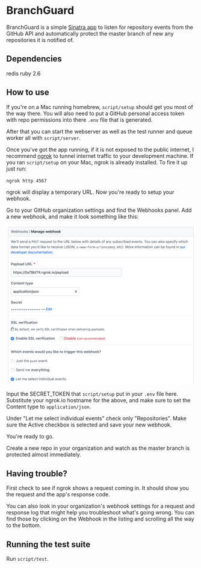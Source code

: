 BranchGuard
===========

BranchGuard is a simple [Sinatra app](http://sinatrarb.com/) to listen
for repository events from the GitHub API and automatically protect the
master branch of new any repositories it is notified of.

Dependencies
------------

redis
ruby 2.6

How to use
----------

If you're on a Mac running homebrew, `script/setup` should get you most
of the way there. You will also need to put a GitHub personal access
token with repo permissions into there `.env` file that is generated.

After that you can start the webserver as well as the test runner and
queue worker all with `script/server`.

Once you've got the app running, if it is not exposed to the public
internet, I recommend [ngrok](https://ngrok.com) to tunnel internet
traffic to your development machine. If you ran `script/setup` on your
Mac, ngrok is already installed. To fire it up just run:

`ngrok http 4567`

ngrok will display a temporary URL. Now you're ready to setup your
webhook.

Go to your GitHub organization settings and find the Webhooks panel. Add
a new webhook, and make it look something like this:

![webhook configuration](webhook.png)

Input the SECRET_TOKEN that `script/setup` put in your `.env` file here.
Substitute your ngrok.io hostname for the above, and make sure to set
the Content type to `application/json`.

Under "Let me select individual events" check only "Repositories". Make
sure the Active checkbox is selected and save your new webhook.

You're ready to go.

Create a new repo in your organization and watch as the master branch is
protected almost immediately.

Having trouble?
---------------

First check to see if ngrok shows a request coming in. It should show
you the request and the app's response code.

You can also look in your organization's webhook settings for a request and
response log that might help you troubleshoot what's going wrong. You
can find those by clicking on the Webhook in the listing and scrolling
all the way to the bottom.

Running the test suite
----------------------

Run `script/test`.
